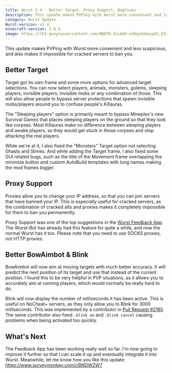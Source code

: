 ```yaml
---
title: Wurst 2.4 - Better Target, Proxy Support, Bugfixes
description: This update makes PVPing with Wurst more convenient and less suspicious, and also makes it impossible for cracked servers to ban you.
category: Wurst Update
Wurst-version: v2.4
minecraft-version: 1.8.X
image: https://lh3.googleusercontent.com/NN8TD-SCvA4U-e26qsOabwzpZn_E3sIeKMHwUWE7rpmHQTZAyD40PP0VvThw80SZ25DlggfLGxuOfWzv6xDazy_Ku2U7G0uxk8_jiWJ9T0NLyT_zKFPYdYcAlOCUQJXaSPjY61pd7-TSQBbBf3DbCzcZwMs2CX40fqPeQgPksP0_MpQQVWxlr_2sEUTo93t-tiDljya2csfRPp4DC1TEyX6FvECtcrUEOYr5-ROUwPhFvoCUcAUqFSJaQ9dUCfLmwfuBhOWgF0MqKprCNlQj6Q2ubhNHtUoZXKBKV68gHOILi3oa3GiqTAyIef2i6zf4D-E0XqeBScSPRedOQlBRf51cfI1JFLOfGCI-haPPeeheW-aBrIrnjgr4hmYpmDRalVJiUj-BI7sMvJnzWIf56xzBh3TPh_nRcjUKT_TkPednujsh_2SDDsEa1KTPHW-xMJ0EeCBxd6QSJWO4nsu3GSt4NC3E-UoLmLeEn9qwZhPWmtzZKOWXZZ39B6ZbOHtRj-Y0mgLBCs6-8lv09WOOaLDeBB_X8gr9s1GmeMtVg6kXcYc1EpnI4NHctIRVPOhSv5_-k8MHSyRHnaARJQjRxRxAnHysuSYjTDwgD0HgODrer9rv=w1280-h720-no
---
```

This update makes PVPing with Wurst more convenient and less suspicious, and also makes it impossible for cracked servers to ban you.

## Better Target
Target got its own frame and some more options for advanced target selections. You can now select players, animals, monsters, golems, sleeping players, invisible players, invisible mobs or any combination of those. This will also allow people to bypass server protections that spawn invisible mobs/players around you to confuse people's Killauras.

The "Sleeping players" option is primarily meant to bypass Mineplex's new Survival Games that places sleeping players on the ground so that they look like corpses. Most Killauras make no difference between sleeping players and awake players, so they would get stuck in those corpses and stop attacking the real players.

While we're at it, I also fixed the "Monsters" Target option not selecting Ghasts and Slimes. And while adding the Target frame, I also fixed some GUI related bugs, such as the title of the Movement frame overlapping the minimize button and custom AutoBuild templates with long names making the mod frames bigger.
<!--read more-->

## Proxy Support
Proxies allow you to change your IP address, so that you can join servers that have banned your IP. This is especially useful for cracked servers, as the combination of cracked alts and proxies makes it completely impossible for them to ban you permanently.

Proxy Support was one of the top suggestions in the [Wurst Feedback App](https://feedback.wurstclient.net/). The Wurst-Bot has already had this feature for quite a while, and now the normal Wurst has it too. Please note that you need to use SOCKS proxies, not HTTP proxies.

## Better BowAimbot & Blink
BowAimbot will now aim at moving targets with much better accuracy. It will predict the next position of its target and use that instead of the current position. I found this to be very helpful in PVP situations, as it allows you to accurately aim at running players, which would normally be really hard to do.

Blink will now display the number of milliseconds it has been active. This is useful on NoCheat+ servers, as they only allow you to Blink for 3000 milliseconds. This was implemented by a contributor in [Pull Request #2185](https://github.com/Wurst-Imperium/Wurst-Client/pull/2185). The same contributor also fixed <code>.blink&nbsp;on</code> and <code>.blink&nbsp;cancel</code> causing problems when being activated too quickly.

## What's Next
The Feedback App has been working really well so far. I'm now going to improve it further so that I can scale it up and eventually integrate it into Wurst. Meanwhile, let me know how you like this update: <a target="_blank" href="https://www.surveymonkey.com/r/BNDWZW7">https://www.surveymonkey.com/r/BNDWZW7</a>
